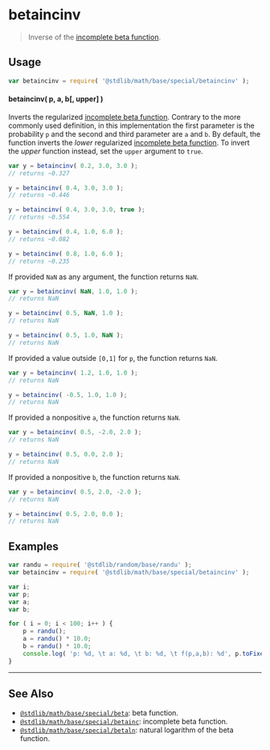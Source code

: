 <!--

@license Apache-2.0

Copyright (c) 2018 The Stdlib Authors.

Licensed under the Apache License, Version 2.0 (the "License");
you may not use this file except in compliance with the License.
You may obtain a copy of the License at

   http://www.apache.org/licenses/LICENSE-2.0

Unless required by applicable law or agreed to in writing, software
distributed under the License is distributed on an "AS IS" BASIS,
WITHOUT WARRANTIES OR CONDITIONS OF ANY KIND, either express or implied.
See the License for the specific language governing permissions and
limitations under the License.

-->

# betaincinv

> Inverse of the [incomplete beta function][incomplete-beta-function].

<section class="intro">

</section>

<!-- /.intro -->

<section class="usage">

## Usage

```javascript
var betaincinv = require( '@stdlib/math/base/special/betaincinv' );
```

#### betaincinv( p, a, b\[, upper] )

Inverts the regularized [incomplete beta function][incomplete-beta-function]. Contrary to the more commonly used definition, in this implementation the first parameter is the probability `p` and the second and third parameter are `a` and `b`. By default, the function inverts the _lower_ regularized [incomplete beta function][incomplete-beta-function]. To invert the _upper_ function instead, set the `upper` argument to `true`.

```javascript
var y = betaincinv( 0.2, 3.0, 3.0 );
// returns ~0.327

y = betaincinv( 0.4, 3.0, 3.0 );
// returns ~0.446

y = betaincinv( 0.4, 3.0, 3.0, true );
// returns ~0.554

y = betaincinv( 0.4, 1.0, 6.0 );
// returns ~0.082

y = betaincinv( 0.8, 1.0, 6.0 );
// returns ~0.235
```

If provided `NaN` as any argument, the function returns `NaN`.

```javascript
var y = betaincinv( NaN, 1.0, 1.0 );
// returns NaN

y = betaincinv( 0.5, NaN, 1.0 );
// returns NaN

y = betaincinv( 0.5, 1.0, NaN );
// returns NaN
```

If provided a value outside `[0,1]` for `p`, the function returns `NaN`.

```javascript
var y = betaincinv( 1.2, 1.0, 1.0 );
// returns NaN

y = betaincinv( -0.5, 1.0, 1.0 );
// returns NaN
```

If provided a nonpositive `a`, the function returns `NaN`.

```javascript
var y = betaincinv( 0.5, -2.0, 2.0 );
// returns NaN

y = betaincinv( 0.5, 0.0, 2.0 );
// returns NaN
```

If provided a nonpositive `b`, the function returns `NaN`.

```javascript
var y = betaincinv( 0.5, 2.0, -2.0 );
// returns NaN

y = betaincinv( 0.5, 2.0, 0.0 );
// returns NaN
```

</section>

<!-- /.usage -->

<section class="examples">

## Examples

<!-- eslint no-undef: "error" -->

```javascript
var randu = require( '@stdlib/random/base/randu' );
var betaincinv = require( '@stdlib/math/base/special/betaincinv' );

var i;
var p;
var a;
var b;

for ( i = 0; i < 100; i++ ) {
    p = randu();
    a = randu() * 10.0;
    b = randu() * 10.0;
    console.log( 'p: %d, \t a: %d, \t b: %d, \t f(p,a,b): %d', p.toFixed( 4 ), a.toFixed( 4 ), b.toFixed( 4 ), betaincinv( p, a, b ) );
}
```

</section>

<!-- /.examples -->

<!-- Section for related `stdlib` packages. Do not manually edit this section, as it is automatically populated. -->

<section class="related">

* * *

## See Also

-   [`@stdlib/math/base/special/beta`][@stdlib/math/base/special/beta]: beta function.
-   [`@stdlib/math/base/special/betainc`][@stdlib/math/base/special/betainc]: incomplete beta function.
-   [`@stdlib/math/base/special/betaln`][@stdlib/math/base/special/betaln]: natural logarithm of the beta function.

</section>

<!-- /.related -->

<!-- Section for all links. Make sure to keep an empty line after the `section` element and another before the `/section` close. -->

<section class="links">

[incomplete-beta-function]: https://en.wikipedia.org/wiki/Incomplete_beta_function

<!-- <related-links> -->

[@stdlib/math/base/special/beta]: https://github.com/stdlib-js/math/tree/main/base/special/beta

[@stdlib/math/base/special/betainc]: https://github.com/stdlib-js/math/tree/main/base/special/betainc

[@stdlib/math/base/special/betaln]: https://github.com/stdlib-js/math/tree/main/base/special/betaln

<!-- </related-links> -->

</section>

<!-- /.links -->
